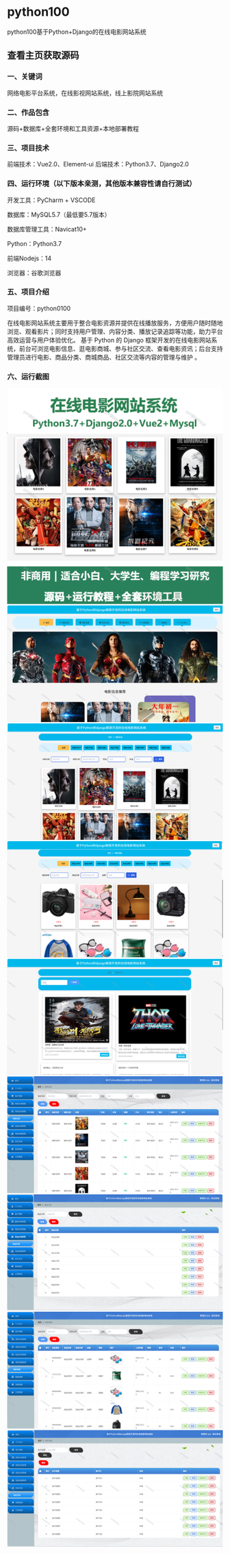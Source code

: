 # python100
python100基于Python+Django的在线电影网站系统
 
## 查看主页获取源码

### 一、关键词
网络电影平台系统，在线影视网站系统，线上影院网站系统

### 二、作品包含
源码+数据库+全套环境和工具资源+本地部署教程

### 三、项目技术
前端技术：Vue2.0、Element-ui
后端技术：Python3.7、Django2.0

### 四、运行环境（以下版本亲测，其他版本兼容性请自行测试）
开发工具：PyCharm + VSCODE

数据库：MySQL5.7（最低要5.7版本）

数据库管理工具：Navicat10+

Python：Python3.7

前端Nodejs：14

浏览器：谷歌浏览器

### 五、项目介绍
项目编号：python0100

在线电影网站系统主要用于整合电影资源并提供在线播放服务，方便用户随时随地浏览、观看影片；同时支持用户管理、内容分类、播放记录追踪等功能，助力平台高效运营与用户体验优化。
基于 Python 的 Django 框架开发的在线电影网站系统，前台可浏览电影信息、逛电影商城、参与社区交流、查看电影资讯；后台支持管理员进行电影、商品分类、商城商品、社区交流等内容的管理与维护 。


### 六、运行截图

![cover.png](./cover.png)
![1.png](./1.png)
![2.png](./2.png)
![3.png](./3.png)
![4.png](./4.png)
![5.png](./5.png)
![6.png](./6.png)
![7.png](./7.png)
![8.png](./8.png)
